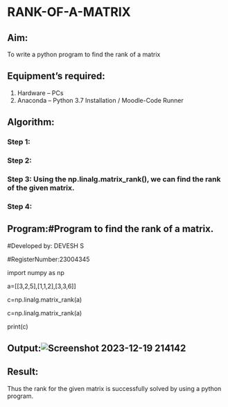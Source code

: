 # RANK-OF-A-MATRIX
## Aim:
To write a python program to find the rank of a matrix
## Equipment’s required:
1. 	Hardware – PCs
2. 	Anaconda – Python 3.7 Installation / Moodle-Code Runner
## Algorithm:
### Step 1: 
### Step 2: 
### Step 3: Using the np.linalg.matrix_rank(), we can find the rank of the given matrix.
### Step 4: 
## Program:#Program to find the rank of a matrix.
#Developed by: DEVESH S

#RegisterNumber:23004345

import numpy as np

a=[[3,2,5],[1,1,2],[3,3,6]]

c=np.linalg.matrix_rank(a)

c=np.linalg.matrix_rank(a)

print(c)
## Output:![Screenshot 2023-12-19 214142](https://github.com/23004345/RANK-OF-A-MATRIX/assets/138849203/94a86b1f-caa7-4385-9526-721232c6ec56)

## Result:
Thus the rank for the given matrix is successfully solved by  using a python program.

